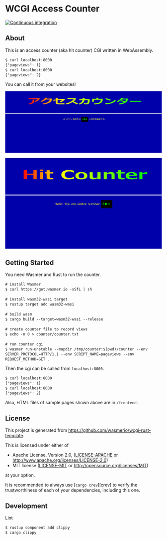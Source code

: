 # WCGI Access Counter

[![Continuous integration](https://github.com/wasmerio/wcgi-rust-template/workflows/Continuous%20Integration/badge.svg?branch=main)](https://github.com/wasmerio/wcgi-rust-template/actions)

## About

This is an access counter (aka hit counter) CGI written in WebAssembly.

```console
$ curl localhost:8000
{"pageviews": 1}
$ curl localhost:8000
{"pageviews": 2}
```

You can call it from your websites!

![website screenshot](images/pages_jp.png)

![website screenshot](images/pages_en.png)

## Getting Started

You need Wasmer and Rust to run the counter.

```console
# install Wasmer
$ curl https://get.wasmer.io -sSfL | sh

# install wasm32-wasi target
$ rustup target add wasm32-wasi

# build wasm
$ cargo build --target=wasm32-wasi --release

# create counter file to record views
$ echo -n 0 > counter/counter.txt

# run counter cgi
$ wasmer run-unstable --mapdir /tmp/counter:$(pwd)/counter --env SERVER_PROTOCOL=HTTP/1.1 --env SCRIPT_NAME=pageviews --env REQUEST_METHOD=GET .
```

Then the cgi can be called from `localhost:8000`.

```console
$ curl localhost:8000
{"pageviews": 1}
$ curl localhost:8000
{"pageviews": 2}
```

Also, HTML files of sample pages shown above are in `/frontend`.

## License

This project is generated from https://github.com/wasmerio/wcgi-rust-template.

This is licensed under either of

- Apache License, Version 2.0, ([LICENSE-APACHE](./LICENSE-APACHE.md) or
  <http://www.apache.org/licenses/LICENSE-2.0>)
- MIT license ([LICENSE-MIT](./LICENSE-MIT.md) or
   <http://opensource.org/licenses/MIT>)

at your option.

It is recommended to always use [`cargo crev`][crev] to verify the
trustworthiness of each of your dependencies, including this one.

## Development

Lint

```console
$ rustup component add clippy
$ cargo clippy
```

